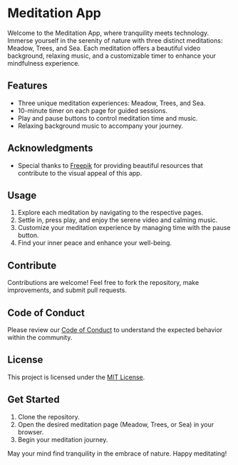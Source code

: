 # Meditation App

Welcome to the Meditation App, where tranquility meets technology. Immerse yourself in the serenity of nature with three distinct meditations: Meadow, Trees, and Sea. Each meditation offers a beautiful video background, relaxing music, and a customizable timer to enhance your mindfulness experience.

## Features
- Three unique meditation experiences: Meadow, Trees, and Sea.
- 10-minute timer on each page for guided sessions.
- Play and pause buttons to control meditation time and music.
- Relaxing background music to accompany your journey.

## Acknowledgments
- Special thanks to [Freepik](https://www.freepik.com) for providing beautiful resources that contribute to the visual appeal of this app.

## Usage
1. Explore each meditation by navigating to the respective pages.
2. Settle in, press play, and enjoy the serene video and calming music.
3. Customize your meditation experience by managing time with the pause button.
4. Find your inner peace and enhance your well-being.

## Contribute
Contributions are welcome! Feel free to fork the repository, make improvements, and submit pull requests.

## Code of Conduct
Please review our [Code of Conduct](link/to/code_of_conduct.md) to understand the expected behavior within the community.

## License
This project is licensed under the [MIT License](link/to/LICENSE).

## Get Started
1. Clone the repository.
2. Open the desired meditation page (Meadow, Trees, or Sea) in your browser.
3. Begin your meditation journey.

May your mind find tranquility in the embrace of nature. Happy meditating!

